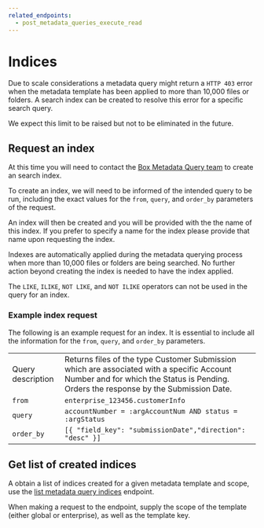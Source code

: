 ```yaml
---
related_endpoints:
  - post_metadata_queries_execute_read
---
```


# Indices

Due to scale considerations a metadata query might return a `HTTP 403` error
when the metadata template has been applied to more than 10,000 files or
folders. A search index can be created to resolve this error for a specific
search query.

<Message notice>
  We expect this limit to be raised but not to be eliminated in the future.
</Message>

## Request an index

<Message info>

At this time you will need to contact the
[Box Metadata Query team](mailto:metadata-query-feedback@box.com)
to create an search index.

</Message>

To create an index, we will need to be informed of the intended query to be
run, including the exact values for the `from​`, `​query​`, and `​order_by​`
parameters of the request.

An index will then be created and you will be provided with the the name of this
index. If you prefer to specify a name for the index please provide that name
upon requesting the index.

Indexes are automatically applied during the metadata querying process when
more than 10,000 files or folders are being searched. No further action beyond
creating the index is needed to have the index applied. 

<Message warning>

The `LIKE`, `ILIKE`, `NOT LIKE`, and `NOT ILIKE` operators can not
be used in the query for an index.

</Message>

### Example index request

The following is an example request for an index. It is essential to include all
the information for the `​from`, `query`, and `order_by​` parameters.

<!-- markdownlint-disable line-length -->

|                   |                                                                                                                                                                                    |
|-------------------|------------------------------------------------------------------------------------------------------------------------------------------------------------------------------------|
| Query description | Returns files of the type Customer Submission which are associated with a specific Account Number and for which the Status is Pending. Orders the response by the Submission Date. |
| `from`            | `enterprise_123456.customerInfo`                                                                                                                                                   |
| `query`           | `accountNumber = :argAccountNum AND status = :argStatus`                                                                                                                           |
| `order_by`        | `[{ "field_key": "submissionDate","direction": "desc" }]`                                                                                                                          |

<!-- markdownlint-enable line-length -->

## Get list of created indices

A obtain a list of indices created for a given metadata template
and scope, use the [list metadata query indices][mdq-get-indices] endpoint. 

When making a request to the endpoint, supply the scope of the template (either
global or enterprise), as well as the template key.

<Samples id='get_metadata_query_indices'></Samples>

[support]: https://community.box.com/t5/custom/page/page-id/BoxSearchLithiumTKB
[mdq-get-indices]:(endpoint://get_metadata_query_indices)

